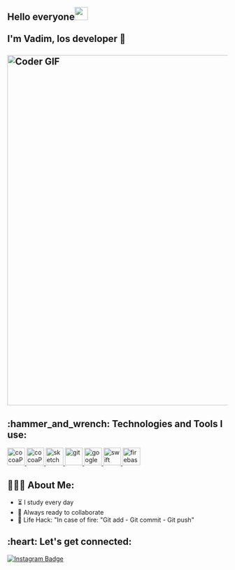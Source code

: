 <h2 align="left">
 <abc>
  <br>Hello everyone<img src="https://user-images.githubusercontent.com/42378118/110234147-e3259600-7f4e-11eb-95be-0c4047144dea.gif" width="30"><br>
  <br> I'm Vadim, Ios developer <br>
  <br>
    <img src="https://mir-s3-cdn-cf.behance.net/project_modules/max_1200/0587f251249217.58e7079c0894c.gif" alt="Coder GIF" width="800">
 </abc>
</h2> 
<h2 align="left">:hammer_and_wrench: Technologies and Tools I use:</h2>
<p align="left">
 <a href="https://cocoapods.org/" target="_blank"> <img src="https://cdn.iconscout.com/icon/free/png-128/cocoapods-283067.png" alt="cocoaPods" width="40" height="40"/> </a>
 <a href="https://www.docker.com/" target="_blank"> <img src="https://i.ibb.co/pxsgTR6/12-121527-docker-logo-png-transparent-png-download-removebg-preview.png" alt="cocoaPods" width="40" height="40"/> </a>
<a href="https://www.sketch.com/" target="_blank"> <img src="https://upload.wikimedia.org/wikipedia/commons/thumb/5/59/Sketch_Logo.svg/2267px-Sketch_Logo.svg.png" alt="sketch" width="40" height="40"/> </a>
<a href="https://git-scm.com/" target="_blank"> <img src="https://www.vectorlogo.zone/logos/git-scm/git-scm-icon.svg" alt="git" width="40" height="40"/> </a>
<a href="https://cloud.google.com/" target="_blank"> <img src="https://www.vectorlogo.zone/logos/google_cloud/google_cloud-icon.svg" alt="google cloud" width="40" height="40"/> </a>
 <a href="https://www.apple.com/ru/swift/" target="_blank"> <img src="https://www.clipartmax.com/png/full/188-1887633_bird-logo-vector-2-buy-clip-art-swift-logo.png" alt="swift" width="40" height="40"/> </a>
 <a href="https://firebase.google.com/" target="_blank"> <img src="https://www.vectorlogo.zone/logos/firebase/firebase-icon.svg" alt="firebase" width="40" height="40"/> </a>
    </p>

<h2 align="left">👨🏻‍💻 About Me:</h2>

- :hourglass_flowing_sand: I study every day
- :rocket: Always ready to collaborate
- :dart: Life Hack: "In case of fire: "Git add - Git commit - Git push" 

<h2 align="left">:heart: Let's get connected:</h2>

 [![Instagram Badge](https://img.shields.io/badge/-@vadxx_av-D7008A?style=flat-square&labelColor=D7008A&logo=Instagram&logoColor=white&link=https:/https://www.instagram.com/vadxx_av/)](https://www.instagram.com/vadxx_av/)
